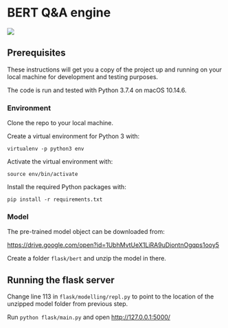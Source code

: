 # BERT Q&A engine

![](https://github.com/manuelzander/bert/workflows/Python%application/badge.svg)

## Prerequisites

These instructions will get you a copy of the project up and running on your local machine for development and testing purposes.

The code is run and tested with Python 3.7.4 on macOS 10.14.6.

### Environment

Clone the repo to your local machine.

Create a virtual environment for Python 3 with:

```
virtualenv -p python3 env
```

Activate the virtual environment with:

```
source env/bin/activate
```

Install the required Python packages with:

```
pip install -r requirements.txt
```

### Model

The pre-trained model object can be downloaded from:

https://drive.google.com/open?id=1UbhMvtUeX1LiRA9uDiontnOgqps1ooy5

Create a folder ```flask/bert``` and unzip the model in there.

## Running the flask server

Change line 113 in ```flask/modelling/repl.py``` to point to the location of the unzipped model folder from previous step.

Run ```python flask/main.py``` and open http://127.0.0.1:5000/

